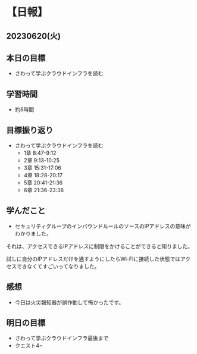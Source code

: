 # 【日報】
## 20230620(火)
## 本日の目標
- さわって学ぶクラウドインフラを読む 

## 学習時間
- 約8時間

## 目標振り返り
- さわって学ぶクラウドインフラを読む 
  - 1章 8:47-9:12
  - 2章 9:13-10:25
  - 3章 15:31-17:06
  - 4章 18:28-20:17
  - 5章 20:41-21:36
  - 6章 21:36-23:38


## 学んだこと
- セキュリティグループのインバウンドルールのソースのIPアドレスの意味がわかりました。

それは、アクセスできるIPアドレスに制限をかけることができると知りました。

試しに自分のIPアドレスだけを通すようにしたらWi-Fiに接続した状態ではアクセスできなくてすごいってなりました。

## 感想
- 今日は火災報知器が誤作動して怖かったです。

## 明日の目標
- さわって学ぶクラウドインフラ最後まで
- クエスト4~


